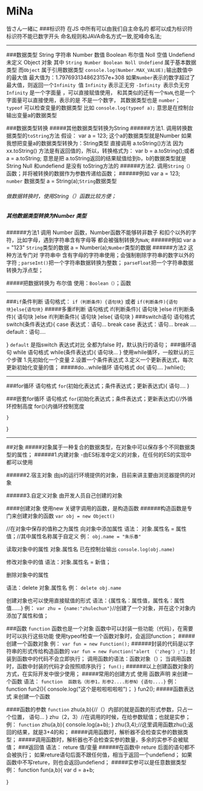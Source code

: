# MiNa
皆さん一緒に
###标识符
在JS 中所有可以由我们自主命名的 都可以成为标识符
标识符不能已数字开头
命名规则和JAVA命名方式一致,驼峰命名法;

---

###数据类型
String 字符串
Number 数值
Boolean 布尔值
Noll 空值
Undefiend 未定义
Object 对象
其中 `String Number Boolean Noll Undefiend` 属于基本数据类型
而`Object` 属于引用数据类型
`console.log(Number.MAX_VALUE);`输出数值中的最大值 
最大值为：1.7976931348623157e+308
如果`Number`表示的数字超过了最大值，则返回一个`Infinity `值
`Infinity` 表示正无穷
`-Infinity `表示负无穷
`Infinity` 是一个字面量 ，可以直接赋值使用，
和其类似的还有一个`NaN`,也是一个字面量可以直接使用，表示的是 不是一个数字，
其数据类型也是 `number`；
`typeof` 可以检查变量的数据类型
比如 `console.log(typeof a);`  意思是在控制台输出变量a的数据类型

###数据类型转换
#####其他数据类型转换为String 
######方法1.
调用转换数据类型的`toString`方法
假设：
var a = 123;  这个a的数据类型就是Number
如果我想把变量a的数据类型转换为：String类型
直接调用 a.toString()方法
因为xx.toString() 方法是有返回值的，所以，转换格式为：
var b = a.toString();或者 a = a.toString;
意思是把 a.toString返回的结果赋值给到b，b的数据类型就是String
Null 和undefiend 是没有 toString方法的
######方法2.
调用`String（）`函数；并将被转换的数据作为参数传递给函数；
######例如
var a = 123; `number` 数据类型
a = String(a);`String`数据类型
###### 做数据转换时，使用String（）函数比较方便；

##### 其他数据类型转换为Number 类型
######方法1
调用 Number 函数，Number函数不能够转非数子 和扣个以外的字符，比如字母，遇到字符串含有字母等 都会被强制转换为`NaN`;
######例如
var a = "123" `String`类型的数据
a = Number(a);`Number`类型的数据
######方法2
这种方法专门对 字符串中 含有字母的字符串使用；会强制剔除字符串的数字以外的字符 ;
`parseInt()`把一个字符串数据转换为整数；
`parseFloat`把一个字符串数据转换为浮点型；

#####把数据转换为 布尔值
使用：`Boolean（）`；函数

---

###`if`条件判断
语句格式：
`if（判断条件）{语句块}`
或者
`if(判断条件){语句块}else{语句块}`
#####多重if判断
语句格式
if(判断条件){
    语句块
}else if(判断条件){
    语句块
}else if(判断条件){
    语句块
}else{
    语句块
}
###switch语句
语句格式
switch(条件表达式){
    case 表达式：语句...
    break
    case 表达式：语句...
    break
    ....
    default：语句....

}
`default` 是指switch 表达式对比 全都为false 时，默认执行的语句；
###循环语句 while
语句格式
while(条件表达式){
    语句块...
}
使用while循环，一般默认的三个步骤
1.先初始化一个变量
2.设置一个条件表达式
3.定义一个更新表达式，每次更新初始化变量的值；
#####do...while循环
语句格式
do{
    语句....
}whlie();

---

###for循环
语句格式
`for`(初始化表达式；条件表达式；更新表达式){
    语句....
}



###嵌套for循环
语句格式
`for`(初始化表达式；条件表达式；更新表达式){//外循环控制高度
    for(){内循环控制宽度

    }
}

---
##对象
#####对象属于一种复合的数据类型，在对象中可以保存多个不同数据类型的属性；
######1.内建对象
-由ES标准中定义的对象，在任何的ES的实现中都可以使用

######2.宿主对象
由js的运行环境提供的对象，目前来讲主要由浏览器提供的对象

######3.自定义对象
由开发人员自己创建的对象

####创建对象
使用new 关键字调用的函数，是构造函数
######构造函数是专门来创建对象的函数
`var obj = new Object()`

//在对象中保存的值称之为属性
向对象中添加属性
语法：
对象.属性名 = 属性值；//其中属性名称属于自定义
例：
`obj.name = "朱乐春"`

读取对象中的属性
对象.属性名
已在控制台输出
`console.log(obj.name)`

修改对象中的值
语法：对象.属性名 = 新值；

删除对象中的属性

语法：delete 对象.属性名
例：
`delete obj.name`

创建对象也可以使用直接赋值的形式
语法：{属性名：属性值，属性名：属性值......}
例：
`var zhu = {name:"zhulechun"}`//创建了一个对象，并在这个对象内添加了属性和值；

###函数 `function`
函数也是一个对象
函数中可以封装一些功能（代码），在需要时可以执行这些功能
使用typeof检查一个函数对象时，会返回function；
#####创建一个函数对象
例：
`var fun = new Function();`
######封装的代码是以字符串的形式传给构造函数的
`var fun = new Function("alert （'zheg'）;");`
封装到函数中的代码不会立即执行；
调用函数的语法：函数对象（）；
当调用函数时，函数中封装的代码才会按照顺序执行；
`fun();`
######以上创建函数对象的方式，在实际开发中很少使用；
#####常用的创建方式
使用 函数声明 来创建一个函数
语法：
`function  函数名（形参1，形参2....形参N）{语句....}`
例：
function fun2(){
    console.log("这个是啦啦啦啦啦")；
}
fun2();
#####函数表达式 来创建一个函数

####函数的参数
`function` zhu(a,b){//（）内部的就是函数的形式参数，只占一个位置，
    语句...
}
zhu（2，3）//在调用的时候，在给参数赋值；也就是实参；
例：
`function` zhu(a,b){
    console.log(a+b);
}
zhu(3,4);//这里调用函数zhu();返回的结果，就是3+4的和；
#####调用函数时，解析器不会检查实参的数据类型；
#####调用函数时，解析器也不会检查实参的数量，多余的实参不会被赋值；
###返回值
语法：
reture 值/变量
######在函数中 reture 后面的语句都不会被执行；
如果reture语句后面不跟任何值，相当于返回一个undefiend；
如果函数中不写reture，则也会返回undefiend；
#####实参可以是任意数据类型
例：
function fun(a,b){
    var d = a+b;
    
}

